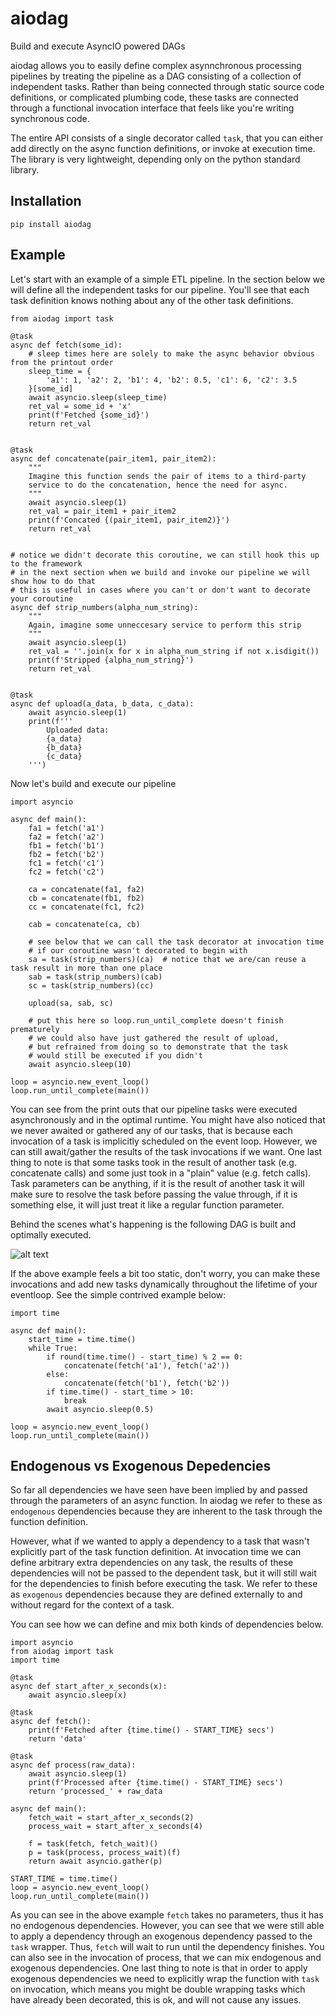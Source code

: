 # aiodag
Build and execute AsyncIO powered DAGs

aiodag allows you to easily define complex asynnchronous processing pipelines by treating the pipeline as a DAG consisting of a collection of independent tasks. Rather than being connected through static source code definitions, or complicated plumbing code, these tasks are connected through a functional invocation interface that feels like you're writing synchronous code.

The entire API consists of a single decorator called `task`, that you can either add directly on the async function definitions, or invoke at execution time. The library is very lightweight, depending only on the python standard library.

## Installation
```
pip install aiodag
```

## Example
Let's start with an example of a simple ETL pipeline. In the section below we will define all the independent tasks for our pipeline. You'll see that each task definition knows nothing about any of the other task definitions.
```
from aiodag import task

@task
async def fetch(some_id):
    # sleep times here are solely to make the async behavior obvious from the printout order
    sleep_time = {
        'a1': 1, 'a2': 2, 'b1': 4, 'b2': 0.5, 'c1': 6, 'c2': 3.5
    }[some_id]
    await asyncio.sleep(sleep_time)
    ret_val = some_id + 'x'
    print(f'Fetched {some_id}')
    return ret_val
    

@task
async def concatenate(pair_item1, pair_item2):
    """
    Imagine this function sends the pair of items to a third-party
    service to do the concatenation, hence the need for async.
    """
    await asyncio.sleep(1)
    ret_val = pair_item1 + pair_item2
    print(f'Concated {(pair_item1, pair_item2)}')
    return ret_val
    
    
# notice we didn't decorate this coroutine, we can still hook this up to the framework
# in the next section when we build and invoke our pipeline we will show how to do that
# this is useful in cases where you can't or don't want to decorate your coroutine
async def strip_numbers(alpha_num_string):
    """
    Again, imagine some unneccesary service to perform this strip
    """
    await asyncio.sleep(1)
    ret_val = ''.join(x for x in alpha_num_string if not x.isdigit())
    print(f'Stripped {alpha_num_string}')
    return ret_val


@task
async def upload(a_data, b_data, c_data):
    await asyncio.sleep(1)
    print(f'''
        Uploaded data:
        {a_data}
        {b_data}
        {c_data}
    ''')

```
Now let's build and execute our pipeline
```
import asyncio

async def main():
    fa1 = fetch('a1')
    fa2 = fetch('a2')
    fb1 = fetch('b1')
    fb2 = fetch('b2')
    fc1 = fetch('c1')
    fc2 = fetch('c2')
    
    ca = concatenate(fa1, fa2)
    cb = concatenate(fb1, fb2)
    cc = concatenate(fc1, fc2)
    
    cab = concatenate(ca, cb)
    
    # see below that we can call the task decorator at invocation time
    # if our coroutine wasn't decorated to begin with
    sa = task(strip_numbers)(ca)  # notice that we are/can reuse a task result in more than one place
    sab = task(strip_numbers)(cab)
    sc = task(strip_numbers)(cc)

    upload(sa, sab, sc)
    
    # put this here so loop.run_until_complete doesn't finish prematurely
    # we could also have just gathered the result of upload,
    # but refrained from doing so to demonstrate that the task
    # would still be executed if you didn't
    await asyncio.sleep(10)
    
loop = asyncio.new_event_loop()
loop.run_until_complete(main())
```

You can see from the print outs that our pipeline tasks were executed asynchronously and in the optimal runtime. You might have also noticed that we never awaited or gathered any of our tasks, that is because each invocation of a task is implicitly scheduled on the event loop. However, we can still await/gather the results of the task invocations if we want. One last thing to note is that some tasks took in the result of another task (e.g. concatenate calls) and some just took in a "plain" value (e.g. fetch calls). Task parameters can be anything, if it is the result of another task it will make sure to resolve the task before passing the value through, if it is something else, it will just treat it like a regular function parameter.

Behind the scenes what's happening is the following DAG is built and optimally executed.

![alt text](https://github.com/aa1371/aiodag/blob/main/assets/PipelineDAG.png?raw=true)

If the above example feels a bit too static, don't worry, you can make these invocations and add new tasks dynamically throughout the lifetime of your eventloop. See the simple contrived example below:

```
import time

async def main():
    start_time = time.time()
    while True:
        if round(time.time() - start_time) % 2 == 0:
            concatenate(fetch('a1'), fetch('a2'))
        else:
            concatenate(fetch('b1'), fetch('b2'))
        if time.time() - start_time > 10:
            break
        await asyncio.sleep(0.5)
        
loop = asyncio.new_event_loop()
loop.run_until_complete(main())
```

## Endogenous vs Exogenous Depedencies

So far all dependencies we have seen have been implied by and passed through the parameters of an async function. In aiodag we refer to these as `endogenous` dependencies because they are inherent to the task through the function definition. 

However, what if we wanted to apply a dependency to a task that wasn't explicitly part of the task function definition. At invocation time we can define arbitrary extra dependencies on any task, the results of these dependencies will not be passed to the dependent task, but it will still wait for the dependencies to finish before executing the task. We refer to these as `exogenous` dependencies because they are defined externally to and without regard for the context of a task.

You can see how we can define and mix both kinds of dependencies below.

```
import asyncio
from aiodag import task
import time

@task
async def start_after_x_seconds(x):
    await asyncio.sleep(x)

@task
async def fetch():
    print(f'Fetched after {time.time() - START_TIME} secs')
    return 'data'
    
@task
async def process(raw_data):
    await asyncio.sleep(1)
    print(f'Processed after {time.time() - START_TIME} secs')
    return 'processed_' + raw_data
    
async def main():
    fetch_wait = start_after_x_seconds(2)
    process_wait = start_after_x_seconds(4)
    
    f = task(fetch, fetch_wait)()
    p = task(process, process_wait)(f)
    return await asyncio.gather(p)
    
START_TIME = time.time()
loop = asyncio.new_event_loop()
loop.run_until_complete(main())
```

As you can see in the above example `fetch` takes no parameters, thus it has no endogenous dependencies. However, you can see that we were still able to apply a dependency through an exogenous dependency passed to the `task` wrapper. Thus, `fetch` will wait to run until the dependency finishes. You can also see in the invocation of process, that we can mix endogenous and exogenous dependencies. One last thing to note is that in order to apply exogenous dependencies we need to explicitly wrap the function with `task` on invocation, which means you might be double wrapping tasks which have already been decorated, this is ok, and will not cause any issues.
